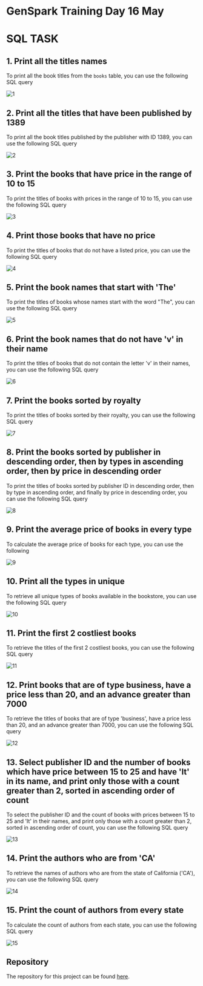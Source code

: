 # GenSpark Training Day 16 May

# SQL TASK

## 1. Print all the titles names

To print all the book titles from the `books` table, you can use the following SQL query

![1]()

## 2. Print all the titles that have been published by 1389

To print all the book titles published by the publisher with ID 1389, you can use the following SQL query

![2]()

## 3. Print the books that have price in the range of 10 to 15

To print the titles of books with prices in the range of 10 to 15, you can use the following SQL query

![3]()

## 4. Print those books that have no price

To print the titles of books that do not have a listed price, you can use the following SQL query

![4]()

## 5. Print the book names that start with 'The'

To print the titles of books whose names start with the word "The", you can use the following SQL query

![5]()

## 6. Print the book names that do not have 'v' in their name

To print the titles of books that do not contain the letter 'v' in their names, you can use the following SQL query

![6]()

## 7. Print the books sorted by royalty

To print the titles of books sorted by their royalty, you can use the following SQL query

![7]()

## 8. Print the books sorted by publisher in descending order, then by types in ascending order, then by price in descending order

To print the titles of books sorted by publisher ID in descending order, then by type in ascending order, and finally by price in descending order, you can use the following SQL query

![8]()

## 9. Print the average price of books in every type

To calculate the average price of books for each type, you can use the following

![9]()

## 10. Print all the types in unique

To retrieve all unique types of books available in the bookstore, you can use the following SQL query

![10]()

## 11. Print the first 2 costliest books

To retrieve the titles of the first 2 costliest books, you can use the following SQL query

![11]()

## 12. Print books that are of type business, have a price less than 20, and an advance greater than 7000

To retrieve the titles of books that are of type 'business', have a price less than 20, and an advance greater than 7000, you can use the following SQL query

![12]()

## 13. Select publisher ID and the number of books which have price between 15 to 25 and have 'It' in its name, and print only those with a count greater than 2, sorted in ascending order of count

To select the publisher ID and the count of books with prices between 15 to 25 and 'It' in their names, and print only those with a count greater than 2, sorted in ascending order of count, you can use the following SQL query

![13]()

## 14. Print the authors who are from 'CA'

To retrieve the names of authors who are from the state of California ('CA'), you can use the following SQL query

![14]()

## 15. Print the count of authors from every state

To calculate the count of authors from each state, you can use the following SQL query

![15]()

## Repository

The repository for this project can be found [here](https://github.com/gayat19/FSD09Apr2024).